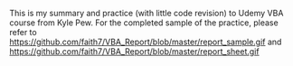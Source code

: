 This is my summary and practice (with little code revision) to Udemy VBA course from Kyle Pew.
For the completed sample of the practice, 
please refer to https://github.com/faith7/VBA_Report/blob/master/report_sample.gif and 
https://github.com/faith7/VBA_Report/blob/master/report_sheet.gif
